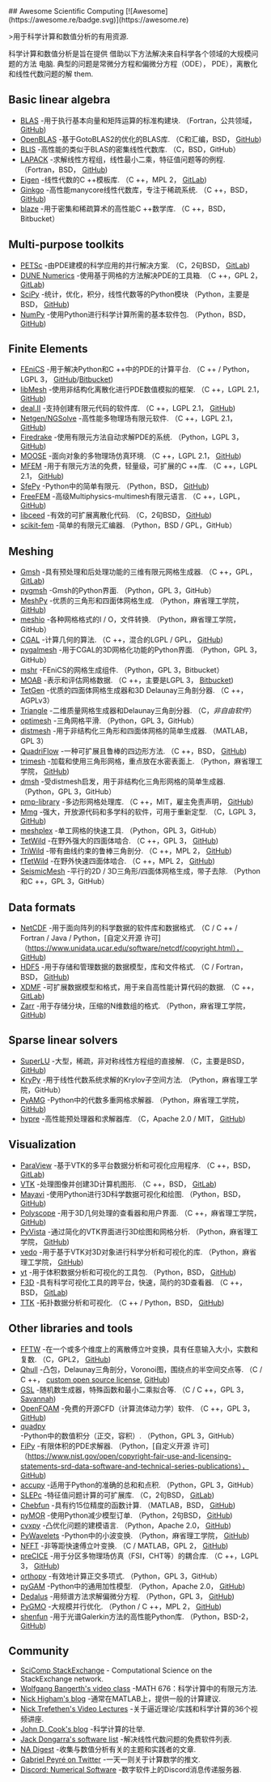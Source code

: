 <div class="github-widget" data-repo="nschloe/awesome-scientific-computing"></div>
<script async src="https://pagead2.googlesyndication.com/pagead/js/adsbygoogle.js"></script><ins class="adsbygoogle" style="display:block" data-ad-client="ca-pub-6890694312814945" data-ad-slot="5473692530" data-ad-format="auto"  data-full-width-responsive="true"></ins><script>(adsbygoogle = window.adsbygoogle || []).push({});</script>
## Awesome Scientific Computing [![Awesome](https://awesome.re/badge.svg)](https://awesome.re)



&gt;用于科学计算和数值分析的有用资源.

科学计算和数值分析是旨在提供
借助以下方法解决来自科学各个领域的大规模问题的方法
电脑. 典型的问题是常微分方程和偏微分方程（ODE），
PDE），离散化和线性代数问题的解
them.





## Basic linear algebra

- [BLAS](https://www.netlib.org/blas/) -用于执行基本向量和矩阵运算的标准构建块.
  （Fortran，公共领域， [GitHub](https://github.com/Reference-LAPACK/lapack/tree/master/BLAS))
- [OpenBLAS](https://www.openblas.net) -基于GotoBLAS2的优化的BLAS库.
  （C和汇编，BSD， [GitHub](https://github.com/xianyi/OpenBLAS))
- [BLIS](https://github.com/flame/blis) -高性能的类似于BLAS的密集线性代数库.
  （C，BSD，GitHub）
- [LAPACK](https://www.netlib.org/lapack/) -求解线性方程组，线性最小二乘，特征值问题等的例程.
  （Fortran，BSD， [GitHub](https://github.com/Reference-LAPACK/lapack))
- [Eigen](https://eigen.tuxfamily.org/index.php?title=Main_Page) -线性代数的C ++模板库.
  （C ++，MPL 2， [GitLab](https://gitlab.com/libeigen/eigen))
- [Ginkgo](https://ginkgo-project.github.io/) -高性能manycore线性代数库，专注于稀疏系统.
  （C ++，BSD， [GitHub](https://github.com/ginkgo-project/ginkgo))
- [blaze](https://bitbucket.org/blaze-lib/blaze) -用于密集和稀疏算术的高性能C ++数学库.
  （C ++，BSD，Bitbucket）


## Multi-purpose toolkits

- [PETSc](https://www.mcs.anl.gov/petsc/) -由PDE建模的科学应用的并行解决方案.
  （C，2句BSD， [GitLab](https://gitlab.com/petsc/petsc))
- [DUNE Numerics](https://www.dune-project.org) -使用基于网格的方法解决PDE的工具箱.
  （C ++，GPL 2， [GitLab](https://gitlab.dune-project.org/core/))
- [SciPy](https://www.scipy.org) -统计，优化，积分，线性代数等的Python模块
  （Python，主要是BSD， [GitHub](https://github.com/scipy/scipy/))
- [NumPy](https://numpy.org/) -使用Python进行科学计算所需的基本软件包.
  （Python，BSD， [GitHub](https://github.com/numpy/numpy))


## Finite Elements

- [FEniCS](https://fenicsproject.org) -用于解决Python和C ++中的PDE的计算平台.
  （C ++ / Python，LGPL 3， [GitHub](https://github.com/FEniCS)/[Bitbucket](https://bitbucket.org/fenics-project/))
- [libMesh](https://libmesh.github.io) -使用非结构化离散化进行PDE数值模拟的框架.
  （C ++，LGPL 2.1， [GitHub](https://github.com/libMesh/libmesh))
- [deal.II](https://dealii.org) -支持创建有限元代码的软件库.
  （C ++，LGPL 2.1， [GitHub](https://github.com/dealii/dealii))
- [Netgen/NGSolve](https://ngsolve.org) -高性能多物理场有限元软件.
  （C ++，LGPL 2.1， [GitHub](https://github.com/NGSolve/netgen))
- [Firedrake](https://www.firedrakeproject.org) -使用有限元方法自动求解PDE的系统.
  （Python，LGPL 3， [GitHub](https://github.com/firedrakeproject/firedrake))
- [MOOSE](https://mooseframework.inl.gov/) -面向对象的多物理场仿真环境.
  （C ++，LGPL 2.1， [GitHub](https://github.com/idaholab/moose))
- [MFEM](https://mfem.org) -用于有限元方法的免费，轻量级，可扩展的C ++库.
  （C ++，LGPL 2.1， [GitHub](https://github.com/mfem/mfem))
- [SfePy](https://sfepy.org) -Python中的简单有限元.
  （Python，BSD， [GitHub](https://github.com/sfepy/sfepy))
- [FreeFEM](https://freefem.org) -高级Multiphysics-multimesh有限元语言.
  （C ++，LGPL， [GitHub](https://github.com/FreeFem))
- [libceed](https://libceed.readthedocs.io/en/latest/index.html) -有效的可扩展离散化代码.
  （C，2句BSD， [GitHub](https://github.com/CEED/libCEED))
- [scikit-fem](https://github.com/kinnala/scikit-fem) -简单的有限元汇编器.
  （Python，BSD / GPL，GitHub）

## Meshing

- [Gmsh](https://gmsh.info) -具有预处理和后处理功能的三维有限元网格生成器.
  （C ++，GPL， [GitLab](https://gitlab.onelab.info/gmsh/gmsh))
- [pygmsh](https://github.com/nschloe/pygmsh) -Gmsh的Python界面.
  （Python，GPL 3，GitHub）
- [MeshPy](https://mathema.tician.de/software/meshpy/) -优质的三角形和四面体网格生成.
  （Python，麻省理工学院， [GitHub](https://github.com/inducer/meshpy))
- [meshio](https://github.com/nschloe/meshio) -各种网格格式的I / O，文件转换.
  （Python，麻省理工学院，GitHub）
- [CGAL](https://www.cgal.org) -计算几何的算法.
  （C ++，混合的LGPL / GPL， [GitHub](https://github.com/CGAL/cgal))
- [pygalmesh](https://github.com/nschloe/pygalmesh) -用于CGAL的3D网格化功能的Python界面.
  （Python，GPL 3，GitHub）
- [mshr](https://bitbucket.org/fenics-project/mshr/) -FEniCS的网格生成组件.
  （Python，GPL 3，Bitbucket）
- [MOAB](https://sigma.mcs.anl.gov/moab-library/) -表示和评估网格数据.
  （C ++，主要是LGPL 3， [Bitbucket](https://bitbucket.org/fathomteam/moab/))
- [TetGen](https://www.wias-berlin.de/software/index.jsp?id=TetGen) -优质的四面体网格生成器和3D Delaunay三角剖分器.
  （C ++，AGPLv3）
- [Triangle](https://www.cs.cmu.edu/~quake/triangle.html) -二维质量网格生成器和Delaunay三角剖分器.
  （C，*非自由软件*）
- [optimesh](https://github.com/nschloe/optimesh) -三角网格平滑.
  （Python，GPL 3，GitHub）
- [distmesh](http://persson.berkeley.edu/distmesh/) -用于非结构化三角形和四面体网格的简单生成器.
  （MATLAB，GPL 3）
- [QuadriFlow](https://stanford.edu/~jingweih/papers/quadriflow/) -一种可扩展且鲁棒的四边形方法.
  （C ++，BSD， [GitHub](https://github.com/hjwdzh/QuadriFlow))
- [trimesh](https://trimsh.org/) -加载和使用三角形网格，重点放在水密表面上.
  （Python，麻省理工学院， [GitHub](https://github.com/mikedh/trimesh))
- [dmsh](https://github.com/nschloe/dmsh) -受distmesh启发，用于非结构化三角形网格的简单生成器.
  （Python，GPL 3，GitHub）
- [pmp-library](https://www.pmp-library.org/) -多边形网格处理库.
  （C ++，MIT，雇主免责声明， [GitHub](https://github.com/pmp-library/pmp-library/))
- [Mmg](https://www.mmgtools.org/) -强大，开放源代码和多学科的软件，可用于重新定型.
  （C，LGPL 3， [GitHub](https://github.com/MmgTools/mmg))
- [meshplex](https://github.com/nschloe/meshplex)  -单工网格的快速工具.  （Python，GPL 3，GitHub）
- [TetWild](https://cs.nyu.edu/~yixinhu/tetwild.pdf) -在野外强大的四面体啮合.
  （C ++，GPL 3， [GitHub](https://github.com/Yixin-Hu/TetWild))
- [TriWild](https://cims.nyu.edu/gcl/papers/2019-TriWild.pdf) -带有曲线约束的鲁棒三角剖分.
  （C ++，MPL 2， [GitHub](https://github.com/wildmeshing/TriWild))
- [fTetWild](https://arxiv.org/abs/1908.03581) -在野外快速四面体啮合.
  （C ++，MPL 2， [GitHub](https://github.com/wildmeshing/fTetWild))
- [SeismicMesh](https://github.com/krober10nd/SeismicMesh) -平行的2D / 3D三角形/四面体网格生成，带子去除.
   （Python和C ++，GPL 3，GitHub）

## Data formats

- [NetCDF](https://www.unidata.ucar.edu/software/netcdf/) -用于面向阵列的科学数据的软件库和数据格式.
  （C / C ++ / Fortran / Java / Python，[自定义开源
  许可]（https://www.unidata.ucar.edu/software/netcdf/copyright.html），
  [GitHub](https://github.com/Unidata/netcdf-c/))
- [HDF5](https://support.hdfgroup.org/HDF5/) -用于存储和管理数据的数据模型，库和文件格式.
  （C / Fortran，BSD， [GitHub](https://github.com/HDFGroup/hdf5))
- [XDMF](https://www.xdmf.org/index.php/Main_Page) -可扩展数据模型和格式，用于来自高性能计算代码的数据.
  （C ++， [GitLab](https://gitlab.kitware.com/xdmf/xdmf))
- [Zarr](https://zarr.readthedocs.io/en/stable/) -用于存储分块，压缩的N维数组的格式.
  （Python，麻省理工学院， [GitHub](https://github.com/zarr-developers/zarr-python))

## Sparse linear solvers

- [SuperLU](https://portal.nersc.gov/project/sparse/superlu/) -大型，稀疏，非对称线性方程组的直接解.
  （C，主要是BSD， [GitHub](https://github.com/xiaoyeli/superlu))
- [KryPy](https://github.com/andrenarchy/krypy) -用于线性代数系统求解的Krylov子空间方法.
  （Python，麻省理工学院，GitHub）
- [PyAMG](https://pyamg.github.io) -Python中的代数多重网格求解器.
  （Python，麻省理工学院， [GitHub](https://github.com/pyamg/pyamg))
- [hypre](https://computing.llnl.gov/projects/hypre-scalable-linear-solvers-multigrid-methods) -高性能预处理器和求解器库.
  （C，Apache 2.0 / MIT， [GitHub](https://github.com/hypre-space/hypre))

## Visualization

- [ParaView](https://www.paraview.org) -基于VTK的多平台数据分析和可视化应用程序.
  （C ++，BSD， [GitLab](https://gitlab.kitware.com/paraview/paraview))
- [VTK](https://vtk.org/) -处理图像并创建3D计算机图形.
  （C ++，BSD， [GitLab](https://gitlab.kitware.com/vtk/vtk))
- [Mayavi](https://docs.enthought.com/mayavi/mayavi/) -使用Python进行3D科学数据可视化和绘图.
  （Python，BSD， [GitHub](https://github.com/enthought/mayavi))
- [Polyscope](https://polyscope.run/) -用于3D几何处理的查看器和用户界面.
  （C ++，麻省理工学院， [GitHub](https://github.com/nmwsharp/polyscope))
- [PyVista](https://docs.pyvista.org/) -通过简化的VTK界面进行3D绘图和网格分析.
  （Python，麻省理工学院， [GitHub](https://github.com/pyvista/pyvista))
- [vedo](https://vedo.embl.es) -用于基于VTK对3D对象进行科学分析和可视化的库.
  （Python，麻省理工学院， [GitHub](https://github.com/marcomusy/vedo))
- [yt](https://yt-project.org/) -用于体积数据分析和可视化的工具包.
  （Python，BSD， [GitHub](https://github.com/yt-project/yt))
- [F3D](https://kitware.github.io/F3D/) -具有科学可视化工具的跨平台，快速，简约的3D查看器.
  （C ++，BSD， [GitLab](https://gitlab.kitware.com/f3d/f3d))
- [TTK](https://topology-tool-kit.github.io/) -拓扑数据分析和可视化.
  （C ++ / Python，BSD， [GitHub](https://github.com/topology-tool-kit/ttk))

## Other libraries and tools

- [FFTW](http://www.fftw.org) -在一个或多个维度上的离散傅立叶变换，具有任意输入大小，实数和复数.
  （C，GPL2， [GitHub](https://github.com/FFTW/fftw3))
- [Qhull](http://www.qhull.org) -凸包，Delaunay三角剖分，Voronoi图，围绕点的半空间交点等.
  （C / C ++， [custom open source license](http://www.qhull.org/COPYING.txt),
  [GitHub](https://github.com/qhull/qhull/))
- [GSL](https://www.gnu.org/software/gsl/) -随机数生成器，特殊函数和最小二乘拟合等.
  （C / C ++，GPL 3， [Savannah](https://savannah.gnu.org/projects/gsl))
- [OpenFOAM](https://www.openfoam.com) -免费的开源CFD（计算流体动力学）软件.
  （C ++，GPL 3， [GitHub](https://github.com/OpenFOAM/OpenFOAM-dev))
- [quadpy](https://github.com/nschloe/quadpy) -Python中的数值积分（正交，容积）.
  （Python，GPL 3，GitHub）
- [FiPy](https://www.ctcms.nist.gov/fipy/) -有限体积的PDE求解器.
  （Python，[自定义开源
  许可]（https://www.nist.gov/open/copyright-fair-use-and-licensing-statements-srd-data-software-and-technical-series-publications），
  [GitHub](https://github.com/usnistgov/fipy))
- [accupy](https://github.com/nschloe/accupy) -适用于Python的准确的总和和点积.
  （Python，GPL 3，GitHub）
- [SLEPc](https://slepc.upv.es) -特征值问题计算的可扩展库.
  （C，2句BSD， [GitLab](https://gitlab.com/slepc/slepc))
- [Chebfun](https://www.chebfun.org/) -具有约15位精度的函数计算.
  （MATLAB，BSD， [GitHub](https://github.com/chebfun/chebfun))
- [pyMOR](https://pymor.org/) -使用Python减少模型订单.
  （Python，2句BSD， [GitHub](https://github.com/pymor/pymor/))
- [cvxpy](https://www.cvxpy.org/) -凸优化问题的建模语言.
  （Python，Apache 2.0， [GitHub](https://github.com/cvxpy/cvxpy))
- [PyWavelets](https://pywavelets.readthedocs.io/en/latest/) -Python中的小波变换.
  （Python，麻省理工学院， [GitHub](https://github.com/PyWavelets/pywt))
- [NFFT](https://www-user.tu-chemnitz.de/~potts/nfft/) -非等距快速傅立叶变换.
  （C / MATLAB，GPL 2， [GitHub](https://github.com/NFFT/nfft))
- [preCICE](https://precice.org/) -用于分区多物理场仿真（FSI，CHT等）的耦合库.
  （C ++，LGPL 3， [GitHub](https://github.com/precice/))
- [orthopy](https://github.com/nschloe/orthopy) -有效地计算正交多项式.
  （Python，GPL 3，GitHub）
- [pyGAM](https://pygam.readthedocs.io/en/latest/) -Python中的通用加性模型.
  （Python，Apache 2.0， [GitHub](https://github.com/dswah/pyGAM))
- [Dedalus](https://dedalus-project.org/) -用频谱方法求解偏微分方程.
  （Python，GPL 3， [GitHub](https://github.com/DedalusProject/dedalus))
- [PyGMO](https://esa.github.io/pygmo/) -大规模并行优化.
  （Python / C ++，MPL 2， [GitHub](https://github.com/esa/pygmo2))
- [shenfun](https://shenfun.readthedocs.io/en/latest/) -用于光谱Galerkin方法的高性能Python库.
  （Python，BSD-2， [GitHub](https://github.com/spectralDNS/shenfun))

## Community

- [SciComp StackExchange](https://scicomp.stackexchange.com/) - Computational Science on the StackExchange network.
- [Wolfgang Bangerth's video class](https://www.math.colostate.edu/~bangerth/videos.html) -MATH 676：科学计算中的有限元方法.
- [Nick Higham's blog](https://nhigham.com/) -通常在MATLAB上，提供一般的计算建议.
- [Nick Trefethen's Video Lectures](https://people.maths.ox.ac.uk/trefethen/videos.html) -关于逼近理论/实践和科学计算的36个视频讲座.
- [John D. Cook's blog](https://www.johndcook.com/blog/) -科学计算的壮举.
- [Jack Dongarra's software list](https://www.netlib.org/utk/people/JackDongarra/la-sw.html) -解决线性代数问题的免费软件列表.
- [NA Digest](https://www.netlib.org/na-digest-html/) -收集与数值分析有关的主题和实践者的文章.
- [Gabriel Peyré on Twitter](https://twitter.com/gabrielpeyre) -一天一则关于计算数学的推文.
- [Discord: Numerical Software](https://discord.com/invite/hnTJ5MRX2Y) -数字软件上的Discord消息传递服务器.
